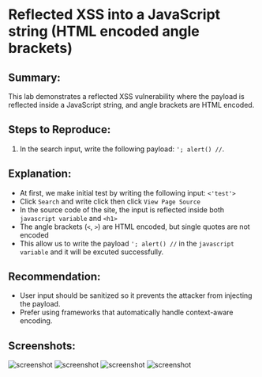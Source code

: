 # Reflected XSS into a JavaScript string (HTML encoded angle brackets)

## Summary:
This lab demonstrates a reflected XSS vulnerability where the payload is reflected inside a JavaScript string, and angle brackets are HTML encoded.

## Steps to Reproduce:
1. In the search input, write the following payload: `'; alert() //`.

## Explanation:
- At first, we make initial test by writing the following input: `<'test'>`
- Click `Search` and write click then click `View Page Source`
- In the source code of the site, the input is reflected inside both `javascript variable` and `<h1>`
- The angle brackets (`<`, `>`) are HTML encoded, but single quotes are not encoded
- This allow us to write the payload `'; alert() //` in the `javascript variable` and it will be excuted successfully.


## Recommendation:
- User input should be sanitized so it prevents the attacker from injecting the payload.
- Prefer using frameworks that automatically handle context-aware encoding.

## Screenshots:
![screenshot](https://raw.githubusercontent.com/abdalla-samir/Web-Vulnerabilities-Reports/main/XSS/report_one/report_one_images/report_one_image_one.png)
![screenshot](https://raw.githubusercontent.com/abdalla-samir/Web-Vulnerabilities-Reports/main/XSS/report_one/report_one_images/report_one_image_two.png)
![screenshot](https://raw.githubusercontent.com/abdalla-samir/Web-Vulnerabilities-Reports/main/XSS/report_one/report_one_images/report_one_image_three.png)
![screenshot](https://raw.githubusercontent.com/abdalla-samir/Web-Vulnerabilities-Reports/main/XSS/report_one/report_one_images/report_one_image_four.png)
